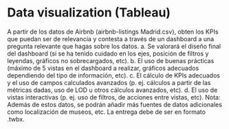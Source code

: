 # Data visualization (Tableau)

A partir de los datos de Airbnb (airbnb-listings Madrid.csv), obten los KPIs que puedan ser de relevancia y contesta a través de un dashboard a una pregunta relevante que hagas sobre los datos.
a. Se valorará el diseño final del dashboard (si se ha tenido cuidado en los ejes, posición de filtros y leyendas, gráficos no sobrecargados, etc).
b. El uso de buenas prácticas (máximo de 5 vistas en el dashboard a realizar, gráficos adecuados dependiendo del tipo de información, etc).
c. El cálculo de KPIs adecuados y el uso de campos calculados avanzados (p. ej. cálculos a partir de las métricas dadas, uso de LOD u otros cálculos avanzados, etc).
d. El uso de vistas interactivas (p. ej. uso de filtros, de acciones entre vistas, etc).
Nota: Además de estos datos, se podrán añadir más fuentes de datos adicionales como localización de museos, etc.
La entrega debe de ser en formato .twbx.
